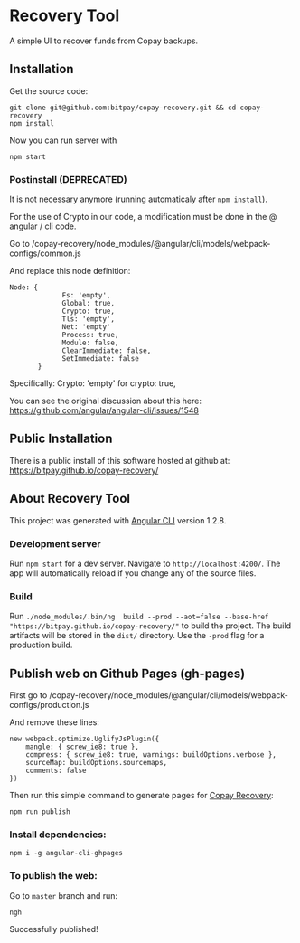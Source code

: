 # Recovery Tool
A simple UI to recover funds from Copay backups.

## Installation
Get the source code:

```
git clone git@github.com:bitpay/copay-recovery.git && cd copay-recovery
npm install
```

Now you can run server with

```
npm start
```

### Postinstall (DEPRECATED)

It is not necessary anymore (running automaticaly after `npm install`).

For the use of Crypto in our code, a modification must be done in the @ angular / cli code.

Go to /copay-recovery/node_modules/@angular/cli/models/webpack-configs/common.js

And replace this node definition:
```
Node: {
             Fs: 'empty',
             Global: true,
             Crypto: true,
             Tls: 'empty',
             Net: 'empty'
             Process: true,
             Module: false,
             ClearImmediate: false,
             SetImmediate: false
       }
```

Specifically:
Crypto: 'empty' for crypto: true,

You can see the original discussion about this here: https://github.com/angular/angular-cli/issues/1548

## Public Installation

There is a public install of this software hosted at github at: 
https://bitpay.github.io/copay-recovery/

## About Recovery Tool

This project was generated with [Angular CLI](https://github.com/angular/angular-cli) version 1.2.8.

### Development server

Run `npm start` for a dev server. Navigate to `http://localhost:4200/`. The app will automatically reload if you change any of the source files.

### Build

Run `./node_modules/.bin/ng  build --prod --aot=false --base-href "https://bitpay.github.io/copay-recovery/"` to build the project. The build artifacts will be stored in the `dist/` directory. Use the `-prod` flag for a production build.

## Publish web on Github Pages (gh-pages)

First go to /copay-recovery/node_modules/@angular/cli/models/webpack-configs/production.js

And remove these lines:
```
new webpack.optimize.UglifyJsPlugin({
    mangle: { screw_ie8: true },
    compress: { screw_ie8: true, warnings: buildOptions.verbose },
    sourceMap: buildOptions.sourcemaps,
    comments: false
})
```

Then run this simple command to generate pages for [Copay Recovery](https://bitpay.github.io/copay-recovery/):

```
npm run publish
```

### Install dependencies:

`npm i -g angular-cli-ghpages`

### To publish the web:

Go to `master` branch and run:

```
ngh
```

Successfully published!